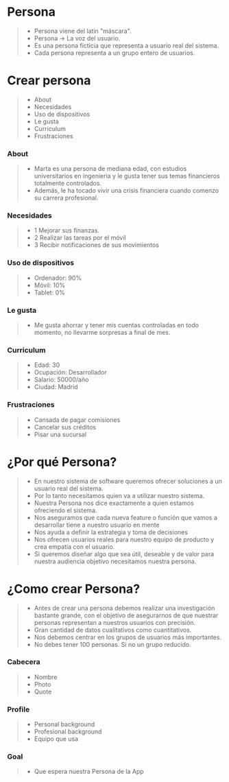 # Persona
>- Persona viene del latín "máscara".
>- Persona -> La voz del usuario.
>- Es una persona ficticia que representa a usuario real del sistema.
>- Cada persona representa a un grupo entero de usuarios.

# Crear persona
>- About
>- Necesidades
>- Uso de dispositivos
>- Le gusta
>- Curriculum
>- Frustraciones

### About
>- Marta es una persona de mediana edad, con estudios universitarios en ingenieria y le gusta tener sus temas financieros totalmente controlados.
>- Además, le ha tocado vivir una crisis financiera cuando comenzo su carrera profesional.

### Necesidades
>- 1 Mejorar sus finanzas.
>- 2 Realizar las tareas por el móvil
>- 3 Recibir notificaciones de sus movimientos

### Uso de dispositivos
>- Ordenador: 90%
>- Móvil: 10%
>- Tablet: 0%

### Le gusta
>- Me gusta ahorrar y tener mis cuentas controladas en todo momento, no llevarme sorpresas a final de mes.

### Curriculum
>- Edad: 30
>- Ocupación: Desarrollador
>- Salario: 50000/año
>- Ciudad: Madrid

### Frustraciones
>- Cansada de pagar comisiones
>- Cancelar sus créditos
>- Pisar una sucursal

# ¿Por qué Persona?
>- En nuestro sistema de software queremos ofrecer soluciones a un usuario real del sistema.
>- Por lo tanto necesitamos quien va a utilizar nuestro sistema.
>- Nuestra Persona nos dice exactamente a quien estamos ofreciendo el sistema.
>- Nos aseguramos que cada nueva feature o función que vamos a desarrollar tiene a nuestro usuario en mente
>- Nos ayuda a definir la estrategia y toma de decisiones
>- Nos ofrecen usuarios reales para nuestro equipo de producto y crea empatía con el usuario.
>- Si queremos diseñar algo que sea útil, deseable y de valor para nuestra audiencia objetivo necesitamos nuestra persona.

# ¿Como crear Persona?
>- Antes de crear una persona debemos realizar una investigación bastante grande, con el objetivo de asegurarnos de que nuestrar personas representan a nuestros usuarios con precisión.
>- Gran cantidad de datos cualitativos como cuantitativos.
>- Nos debemos centrar en los grupos de usuarios más importantes.
>- No debes tener 100 personas. Si no un grupo reducido.

### Cabecera
>- Nombre
>- Photo
>- Quote

### Profile
>- Personal background
>- Profesional background
>- Equipo que usa

### Goal
>- Que espera nuestra Persona de la App